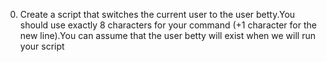 0. Create a script that switches the current user to the user betty.You should use exactly 8 characters for your command (+1 character for the new line).You can assume that the user betty will exist when we will run your script